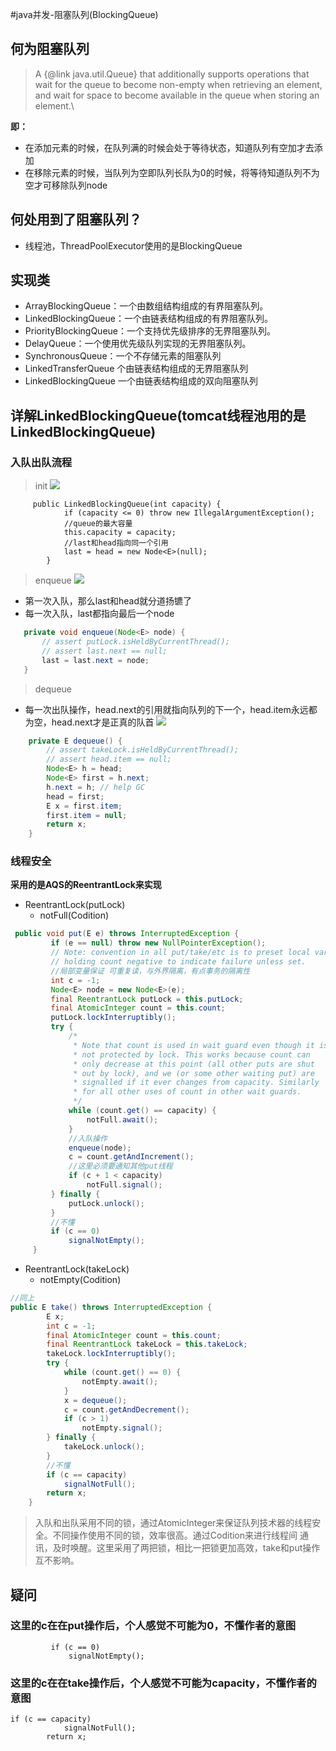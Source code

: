 #java并发-阻塞队列(BlockingQueue)
## 何为阻塞队列
>A {@link java.util.Queue} that additionally supports operations
 that wait for the queue to become non-empty when retrieving an
 element, and wait for space to become available in the queue when
 storing an element.\
 
 **即：**
 * 在添加元素的时候，在队列满的时候会处于等待状态，知道队列有空加才去添加
 * 在移除元素的时候，当队列为空即队列长队为0的时候，将等待知道队列不为空才可移除队列node
 
## 何处用到了阻塞队列？
* 线程池，ThreadPoolExecutor使用的是BlockingQueue 

## 实现类
* ArrayBlockingQueue：一个由数组结构组成的有界阻塞队列。
* LinkedBlockingQueue：一个由链表结构组成的有界阻塞队列。
* PriorityBlockingQueue：一个支持优先级排序的无界阻塞队列。
* DelayQueue：一个使用优先级队列实现的无界阻塞队列。
* SynchronousQueue：一个不存储元素的阻塞队列
* LinkedTransferQueue 个由链表结构组成的无界阻塞队列
* LinkedBlockingQueue 一个由链表结构组成的双向阻塞队列
## 详解LinkedBlockingQueue(tomcat线程池用的是LinkedBlockingQueue)
### 入队出队流程
>init
 ![](md_img/LinkedBlockingQueue_1.png)
```
     public LinkedBlockingQueue(int capacity) {
            if (capacity <= 0) throw new IllegalArgumentException();
            //queue的最大容量
            this.capacity = capacity;
            //last和head指向同一个引用
            last = head = new Node<E>(null);
        }
``` 
> enqueue
 ![](md_img/LinkedBlockingQueue_2.png)
 * 第一次入队，那么last和head就分道扬镳了
 * 每一次入队，last都指向最后一个node
 ```java
    private void enqueue(Node<E> node) {
        // assert putLock.isHeldByCurrentThread();
        // assert last.next == null;
        last = last.next = node;
    }
```
> dequeue
* 每一次出队操作，head.next的引用就指向队列的下一个，head.item永远都为空，head.next才是正真的队首
![](md_img/LinkedBlockingQueue_3.png)
```java
    private E dequeue() {
        // assert takeLock.isHeldByCurrentThread();
        // assert head.item == null;
        Node<E> h = head;
        Node<E> first = h.next;
        h.next = h; // help GC
        head = first;
        E x = first.item;
        first.item = null;
        return x;
    }
```
### 线程安全
**采用的是AQS的ReentrantLock来实现**
* ReentrantLock(putLock)
  * notFull(Codition)
```java
 public void put(E e) throws InterruptedException {
         if (e == null) throw new NullPointerException();
         // Note: convention in all put/take/etc is to preset local var
         // holding count negative to indicate failure unless set.
         //局部变量保证 可重复读，与外界隔离，有点事务的隔离性
         int c = -1;
         Node<E> node = new Node<E>(e);
         final ReentrantLock putLock = this.putLock;
         final AtomicInteger count = this.count;
         putLock.lockInterruptibly();
         try {
             /*
              * Note that count is used in wait guard even though it is
              * not protected by lock. This works because count can
              * only decrease at this point (all other puts are shut
              * out by lock), and we (or some other waiting put) are
              * signalled if it ever changes from capacity. Similarly
              * for all other uses of count in other wait guards.
              */
             while (count.get() == capacity) {
                 notFull.await();
             }
             //入队操作
             enqueue(node);
             c = count.getAndIncrement();
             //这里必须要通知其他put线程
             if (c + 1 < capacity)
                 notFull.signal();
         } finally {
             putLock.unlock();
         }
         //不懂
         if (c == 0)
             signalNotEmpty();
     }
```
* ReentrantLock(takeLock)
  * notEmpty(Codition)
````java
//同上
public E take() throws InterruptedException {
        E x;
        int c = -1;
        final AtomicInteger count = this.count;
        final ReentrantLock takeLock = this.takeLock;
        takeLock.lockInterruptibly();
        try {
            while (count.get() == 0) {
                notEmpty.await();
            }
            x = dequeue();
            c = count.getAndDecrement();
            if (c > 1)
                notEmpty.signal();
        } finally {
            takeLock.unlock();
        }
        //不懂
        if (c == capacity)
            signalNotFull();
        return x;
    }
````
> 入队和出队采用不同的锁，通过AtomicInteger来保证队列技术器的线程安全。不同操作使用不同的锁，效率很高。通过Codition来进行线程间
  通讯，及时唤醒。这里采用了两把锁，相比一把锁更加高效，take和put操作互不影响。
## **疑问** 

### 这里的c在在put操作后，个人感觉不可能为0，不懂作者的意图
```
         if (c == 0)
             signalNotEmpty();
```

### 这里的c在在take操作后，个人感觉不可能为capacity，不懂作者的意图
```
if (c == capacity)
            signalNotFull();
        return x;
        
```